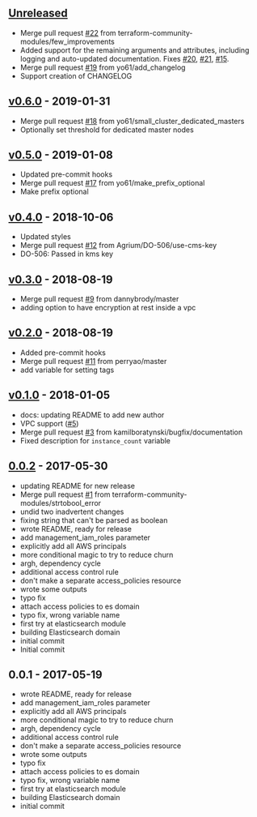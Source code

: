 <a name="unreleased"></a>
## [Unreleased]

- Merge pull request [#22](https://github.com/terraform-community-modules/tf_aws_elasticsearch/issues/22) from terraform-community-modules/few_improvements
- Added support for the remaining arguments and attributes, including logging and auto-updated documentation. Fixes [#20](https://github.com/terraform-community-modules/tf_aws_elasticsearch/issues/20), [#21](https://github.com/terraform-community-modules/tf_aws_elasticsearch/issues/21), [#15](https://github.com/terraform-community-modules/tf_aws_elasticsearch/issues/15).
- Merge pull request [#19](https://github.com/terraform-community-modules/tf_aws_elasticsearch/issues/19) from yo61/add_changelog
- Support creation of CHANGELOG


<a name="v0.6.0"></a>
## [v0.6.0] - 2019-01-31

- Merge pull request [#18](https://github.com/terraform-community-modules/tf_aws_elasticsearch/issues/18) from yo61/small_cluster_dedicated_masters
- Optionally set threshold for dedicated master nodes


<a name="v0.5.0"></a>
## [v0.5.0] - 2019-01-08

- Updated pre-commit hooks
- Merge pull request [#17](https://github.com/terraform-community-modules/tf_aws_elasticsearch/issues/17) from yo61/make_prefix_optional
- Make prefix optional


<a name="v0.4.0"></a>
## [v0.4.0] - 2018-10-06

- Updated styles
- Merge pull request [#12](https://github.com/terraform-community-modules/tf_aws_elasticsearch/issues/12) from Agrium/DO-506/use-cms-key
- DO-506: Passed in kms key


<a name="v0.3.0"></a>
## [v0.3.0] - 2018-08-19

- Merge pull request [#9](https://github.com/terraform-community-modules/tf_aws_elasticsearch/issues/9) from dannybrody/master
- adding option to have encryption at rest inside a vpc


<a name="v0.2.0"></a>
## [v0.2.0] - 2018-08-19

- Added pre-commit hooks
- Merge pull request [#11](https://github.com/terraform-community-modules/tf_aws_elasticsearch/issues/11) from perryao/master
- add variable for setting tags


<a name="v0.1.0"></a>
## [v0.1.0] - 2018-01-05

- docs: updating README to add new author
- VPC support ([#5](https://github.com/terraform-community-modules/tf_aws_elasticsearch/issues/5))
- Merge pull request [#3](https://github.com/terraform-community-modules/tf_aws_elasticsearch/issues/3) from kamilboratynski/bugfix/documentation
- Fixed description for `instance_count` variable


<a name="0.0.2"></a>
## [0.0.2] - 2017-05-30

- updating README for new release
- Merge pull request [#1](https://github.com/terraform-community-modules/tf_aws_elasticsearch/issues/1) from terraform-community-modules/strtobool_error
- undid two inadvertent changes
- fixing string that can't be parsed as boolean
- wrote README, ready for release
- add management_iam_roles parameter
- explicitly add all AWS principals
- more conditional magic to try to reduce churn
- argh, dependency cycle
- additional access control rule
- don't make a separate access_policies resource
- wrote some outputs
- typo fix
- attach access policies to es domain
- typo fix, wrong variable name
- first try at elasticsearch module
- building Elasticsearch domain
- initial commit
- Initial commit


<a name="0.0.1"></a>
## 0.0.1 - 2017-05-19

- wrote README, ready for release
- add management_iam_roles parameter
- explicitly add all AWS principals
- more conditional magic to try to reduce churn
- argh, dependency cycle
- additional access control rule
- don't make a separate access_policies resource
- wrote some outputs
- typo fix
- attach access policies to es domain
- typo fix, wrong variable name
- first try at elasticsearch module
- building Elasticsearch domain
- initial commit


[Unreleased]: https://github.com/terraform-community-modules/tf_aws_elasticsearch/compare/v0.6.0...HEAD
[v0.6.0]: https://github.com/terraform-community-modules/tf_aws_elasticsearch/compare/v0.5.0...v0.6.0
[v0.5.0]: https://github.com/terraform-community-modules/tf_aws_elasticsearch/compare/v0.4.0...v0.5.0
[v0.4.0]: https://github.com/terraform-community-modules/tf_aws_elasticsearch/compare/v0.3.0...v0.4.0
[v0.3.0]: https://github.com/terraform-community-modules/tf_aws_elasticsearch/compare/v0.2.0...v0.3.0
[v0.2.0]: https://github.com/terraform-community-modules/tf_aws_elasticsearch/compare/v0.1.0...v0.2.0
[v0.1.0]: https://github.com/terraform-community-modules/tf_aws_elasticsearch/compare/0.0.2...v0.1.0
[0.0.2]: https://github.com/terraform-community-modules/tf_aws_elasticsearch/compare/0.0.1...0.0.2
